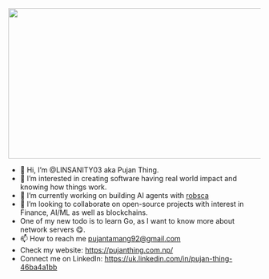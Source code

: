 <div align="center">
  <img src="https://i.imgur.com/GN7rRxC.gif" width="600" height="300"/>
</div>

- 👋 Hi, I’m @LINSANITY03 aka Pujan Thing.
- 👀 I’m interested in creating software having real world impact and knowing how things work.
- 🌱 I’m currently working on building AI agents with [robsca](https://github.com/robsca)
- 💞️ I’m looking to collaborate on open-source projects with interest in Finance, AI/ML as well as blockchains.
- One of my new todo is to learn Go, as I want to know more about network servers 😋.
- 📫 How to reach me pujantamang92@gmail.com
- Check my website: https://pujanthing.com.np/
- Connect me on LinkedIn: https://uk.linkedin.com/in/pujan-thing-46ba4a1bb

<!---
LINSANITY03/LINSANITY03 is a ✨ special ✨ repository because its `README.md` (this file) appears on your GitHub profile.
You can click the Preview link to take a look at your changes.
--->
